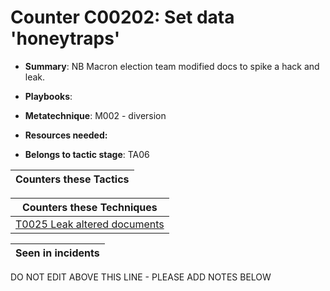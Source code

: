 # Counter C00202: Set data 'honeytraps'

* **Summary**: NB Macron election team modified docs to spike a hack and leak. 

* **Playbooks**: 

* **Metatechnique**: M002 - diversion

* **Resources needed:** 

* **Belongs to tactic stage**: TA06


| Counters these Tactics |
| ---------------------- |



| Counters these Techniques |
| ------------------------- |
| [T0025 Leak altered documents](../techniques/T0025.md) |



| Seen in incidents |
| ----------------- |


DO NOT EDIT ABOVE THIS LINE - PLEASE ADD NOTES BELOW